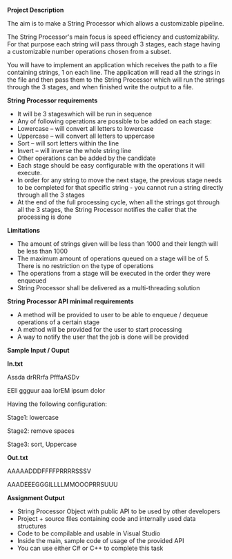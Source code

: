 **Project Description**

The aim is to make a String Processor which allows a customizable pipeline.

The String Processor&#39;s main focus is speed efficiency and customizability. For that purpose each string will pass through 3 stages, each stage having a customizable number operations chosen from a subset.

You will have to implement an application which receives the path to a file containing strings, 1 on each line. The application will read all the strings in the file and then pass them to the String Processor which will run the strings through the 3 stages, and when finished write the output to a file.

**String Processor requirements**

- It will be 3 stageswhich will be run in sequence
- Any of following operations are possible to be added on each stage:
- Lowercase – will convert all letters to lowercase
- Uppercase – will convert all letters to uppercase
- Sort – will sort letters within the line
- Invert – will inverse the whole string line
- Other operations can be added by the candidate
- Each stage should be easy configurable with the operations it will execute.
- In order for any string to move the next stage, the previous stage needs to be completed for that specific string - you cannot run a string directly through all the 3 stages
- At the end of the full processing cycle, when all the strings got through all the 3 stages, the String Processor notifies the caller that the processing is done

**Limitations**

- The amount of strings given will be less than 1000 and their length will be less than 1000
- The maximum amount of operations queued on a stage will be of 5. There is no restriction on the type of operations
- The operations from a stage will be executed in the order they were enqueued
- String Processor shall be delivered as a multi-threading solution

**String Processor API minimal requirements**

- A method will be provided to user to be able to enqueue / dequeue operations of a certain stage
- A method will be provided for the user to start processing
- A way to notify the user that the job is done will be provided

**Sample Input / Ouput**

**In.txt**

Assda drRRrfa PfffaASDv

EEll ggguur aaa lorEM ipsum dolor

Having the following configuration:

Stage1: lowercase

Stage2: remove spaces

Stage3: sort, Uppercase

**Out.txt**

AAAAADDDFFFFPRRRRSSSV

AAADEEEGGGILLLLMMOOOPRRSUUU

**Assignment Output**

- String Processor Object with public API to be used by other developers
- Project + source files containing code and internally used data structures
- Code to be compilable and usable in Visual Studio
- Inside the main, sample code of usage of the provided API
- You can use either C# or C++ to complete this task
